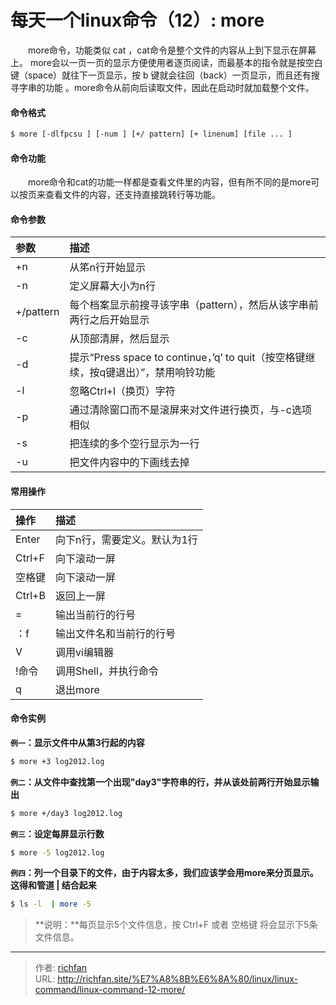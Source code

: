 # 每天一个linux命令（12）: more

　　more命令，功能类似 cat ，cat命令是整个文件的内容从上到下显示在屏幕上。 more会以一页一页的显示方便使用者逐页阅读，而最基本的指令就是按空白键（space）就往下一页显示，按 b 键就会往回（back）一页显示，而且还有搜寻字串的功能 。more命令从前向后读取文件，因此在启动时就加载整个文件。
<!--more -->
#### 命令格式
```bash
$ more [-dlfpcsu ] [-num ] [+/ pattern] [+ linenum] [file ... ]
```
#### 命令功能
　　more命令和cat的功能一样都是查看文件里的内容，但有所不同的是more可以按页来查看文件的内容，还支持直接跳转行等功能。
#### 命令参数
| 参数 | 描述     |
| :------------- | :------------- |
| +n |从笫n行开始显示 |
|-n|定义屏幕大小为n行|
|+/pattern|每个档案显示前搜寻该字串（pattern），然后从该字串前两行之后开始显示 |
|-c| 从顶部清屏，然后显示|
|-d|提示“Press space to continue，’q’ to quit（按空格键继续，按q键退出）”，禁用响铃功能|
|-l| 忽略Ctrl+l（换页）字符|
|-p|通过清除窗口而不是滚屏来对文件进行换页，与-c选项相似|
|-s|把连续的多个空行显示为一行|
|-u|把文件内容中的下画线去掉|

#### 常用操作
| 操作 | 描述     |
| :------------- | :------------- |
| Enter |向下n行，需要定义。默认为1行 |
|Ctrl+F|向下滚动一屏|
|空格键|向下滚动一屏|
|Ctrl+B|返回上一屏|
|=|输出当前行的行号|
|：f|输出文件名和当前行的行号|
|V|调用vi编辑器|
|!命令|调用Shell，并执行命令 |
|q|退出more|
#### 命令实例
**`例一`：显示文件中从第3行起的内容**
```bash
$ more +3 log2012.log
```
**`例二`：从文件中查找第一个出现"day3"字符串的行，并从该处前两行开始显示输出**
```bash
$ more +/day3 log2012.log
```
**`例三`：设定每屏显示行数**
```bash
$ more -5 log2012.log
```
**`例四`：列一个目录下的文件，由于内容太多，我们应该学会用more来分页显示。这得和管道 | 结合起来**
```bash
$ ls -l  | more -5
```
>**说明：**每页显示5个文件信息，按 Ctrl+F 或者 空格键 将会显示下5条文件信息。


---

> 作者: [richfan](https://richfan.site/)  
> URL: http://richfan.site/%E7%A8%8B%E6%8A%80/linux/linux-command/linux-command-12-more/  

